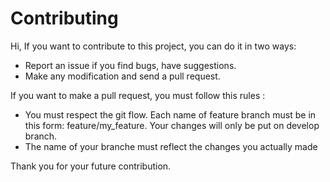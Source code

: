 # Contributing
Hi, If you want to contribute to this project, you can do it in two ways:

- Report an issue if you find bugs, have suggestions.
- Make any modification and send a pull request.

If you want to make a pull request, you must follow this rules :
- You must respect the git flow. Each name of feature branch must be in this form: feature/my_feature. Your changes will only be put on develop branch.
- The name of your branche must reflect the changes you actually made

Thank you for your future contribution.
